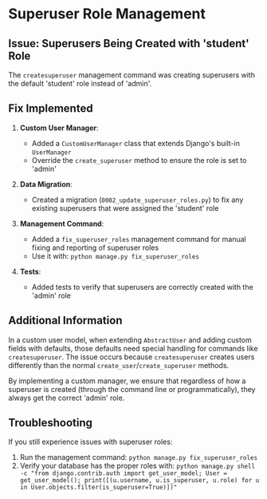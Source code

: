 # Superuser Role Management

## Issue: Superusers Being Created with 'student' Role

The `createsuperuser` management command was creating superusers with the default 'student' role instead of 'admin'.

## Fix Implemented

1. **Custom User Manager**: 
   - Added a `CustomUserManager` class that extends Django's built-in `UserManager`
   - Override the `create_superuser` method to ensure the role is set to 'admin'

2. **Data Migration**: 
   - Created a migration (`0002_update_superuser_roles.py`) to fix any existing superusers that were assigned the 'student' role

3. **Management Command**:
   - Added a `fix_superuser_roles` management command for manual fixing and reporting of superuser roles
   - Use it with: `python manage.py fix_superuser_roles`

4. **Tests**:
   - Added tests to verify that superusers are correctly created with the 'admin' role

## Additional Information

In a custom user model, when extending `AbstractUser` and adding custom fields with defaults, those defaults need special handling for commands like `createsuperuser`. The issue occurs because `createsuperuser` creates users differently than the normal `create_user`/`create_superuser` methods.

By implementing a custom manager, we ensure that regardless of how a superuser is created (through the command line or programmatically), they always get the correct 'admin' role.

## Troubleshooting

If you still experience issues with superuser roles:

1. Run the management command: `python manage.py fix_superuser_roles`
2. Verify your database has the proper roles with: `python manage.py shell -c "from django.contrib.auth import get_user_model; User = get_user_model(); print([(u.username, u.is_superuser, u.role) for u in User.objects.filter(is_superuser=True)])"`
